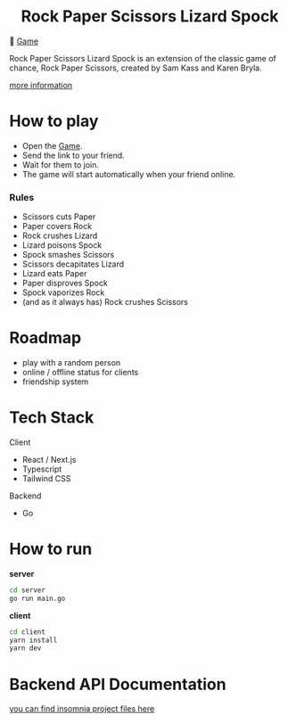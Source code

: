 
<!-- prettier-ignore-start -->

<h1 align="center">
  Rock Paper Scissors Lizard Spock
</h1>


🚀 [Game](https://game-rpsls.vercel.app/)

Rock Paper Scissors Lizard Spock is an extension of the classic game of chance, Rock Paper Scissors, created by Sam Kass and Karen Bryla.

 [more information](https://the-big-bang-theory.com/rock-paper-scissors-lizard-spock/)

#  How to play
- Open the [Game](https://game-rpsls.vercel.app/). 
- Send the link to your friend.
- Wait for them to join.
- The game will start automatically when your friend online.

###  Rules
-   Scissors  cuts Paper
-   Paper  covers Rock
-   Rock  crushes Lizard
-   Lizard  poisons Spock
-   Spock  smashes Scissors
-   Scissors  decapitates Lizard
-   Lizard  eats Paper
-   Paper  disproves Spock
-   Spock  vaporizes Rock
-   (and as it always has) Rock  crushes Scissors

#  Roadmap

-  play with a random person
-  online / offline status for clients
-  friendship system


#  Tech Stack 
Client
- React  / Next.js
- Typescript 
- Tailwind CSS
 
 Backend
- Go



# How to run
 **server** 
```sh
cd server
go run main.go
```

**client** 

```sh
cd client
yarn install
yarn dev
```




# Backend API Documentation

[you can find insomnia project files here](https://github.com/alicanerdurmaz/rock-paper-scissors-lizard-spock-multiplayer/tree/main/.insomnia)
<!-- prettier-ignore-end -->
